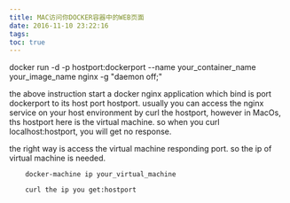 ```yaml
---
title: MAC访问你DOCKER容器中的WEB页面
date: 2016-11-10 23:22:16
tags:
toc: true
---
```




docker run -d -p hostport:dockerport --name your_container_name  your_image_name nginx -g "daemon off;"


the above instruction start a docker nginx application which bind is port dockerport to its host port hostport.
usually you can access the nginx service on your host environment by curl the hostport, however in MacOs, ths hostport here 
is the virtual machine. so when you curl localhost:hostport, you will get no response.


the right way is access the virtual machine responding port. so the ip of virtual machine is needed.

```
    docker-machine ip your_virtual_machine 
```


```
    curl the ip you get:hostport
```






